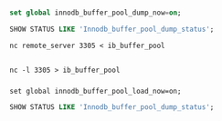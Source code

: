 #

##

###
```sql
set global innodb_buffer_pool_dump_now=on;
```
```sql
SHOW STATUS LIKE 'Innodb_buffer_pool_dump_status';
```
```shell
nc remote_server 3305 < ib_buffer_pool
```
## 
### 
```shell
nc -l 3305 > ib_buffer_pool 
```
### 
```shell
set global innodb_buffer_pool_load_now=on;
```
```sql
SHOW STATUS LIKE 'Innodb_buffer_pool_dump_status';
```

